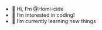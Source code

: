 - 👋 Hi, I’m @Homi-cide
- 👀 I’m interested in coding! 
- 🌱 I’m currently learning new things

<!---
Homi-cide/Homi-cide is a ✨ special ✨ repository because its `README.md` (this file) appears on your GitHub profile.
You can click the Preview link to take a look at your changes.
--->
